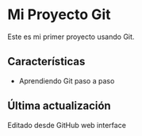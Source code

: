 # Mi Proyecto Git

Este es mi primer proyecto usando Git.

   ## Características
   - Aprendiendo Git paso a paso
   ## Última actualización
   Editado desde GitHub web interface
